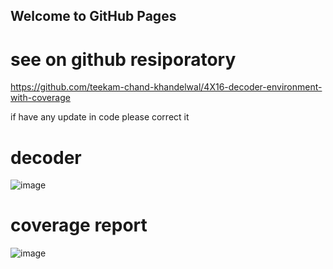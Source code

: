 ## Welcome to GitHub Pages

# see on github resiporatory
https://github.com/teekam-chand-khandelwal/4X16-decoder-environment-with-coverage

if have any update in code please correct it

# decoder

![image](https://user-images.githubusercontent.com/72481400/118081700-84aae700-b3d9-11eb-98e2-555b956df024.png)

# coverage report

![image](https://user-images.githubusercontent.com/72481400/118081772-a3a97900-b3d9-11eb-9631-bf92e24aff12.png)
